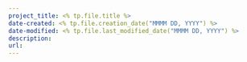 ```yaml
---
project_title: <% tp.file.title %>
date-created: <% tp.file.creation_date("MMMM DD, YYYY") %>
date-modified: <% tp.file.last_modified_date("MMMM DD, YYYY") %>
description: 
url:
---
```

